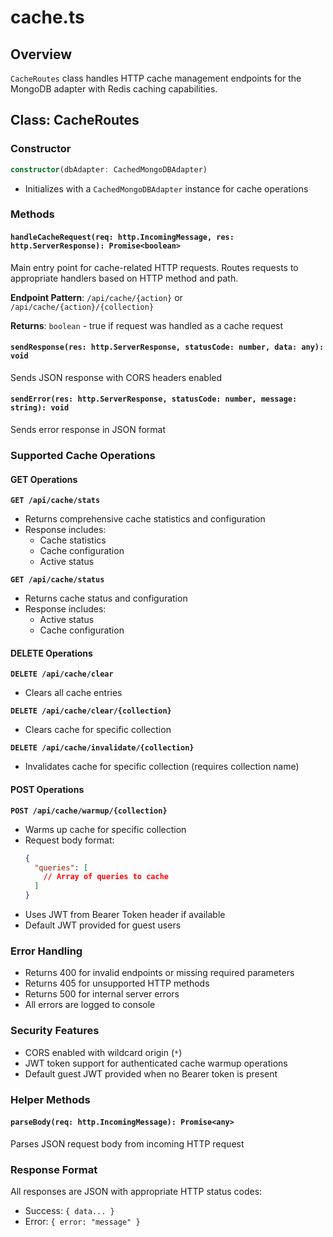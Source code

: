 # cache.ts

## Overview
`CacheRoutes` class handles HTTP cache management endpoints for the MongoDB adapter with Redis caching capabilities.

## Class: CacheRoutes

### Constructor
```typescript
constructor(dbAdapter: CachedMongoDBAdapter)
```
- Initializes with a `CachedMongoDBAdapter` instance for cache operations

### Methods

#### `handleCacheRequest(req: http.IncomingMessage, res: http.ServerResponse): Promise<boolean>`
Main entry point for cache-related HTTP requests. Routes requests to appropriate handlers based on HTTP method and path.

**Endpoint Pattern**: `/api/cache/{action}` or `/api/cache/{action}/{collection}`

**Returns**: `boolean` - true if request was handled as a cache request

#### `sendResponse(res: http.ServerResponse, statusCode: number, data: any): void`
Sends JSON response with CORS headers enabled

#### `sendError(res: http.ServerResponse, statusCode: number, message: string): void`
Sends error response in JSON format

### Supported Cache Operations

#### GET Operations

**`GET /api/cache/stats`**
- Returns comprehensive cache statistics and configuration
- Response includes:
  - Cache statistics
  - Cache configuration
  - Active status

**`GET /api/cache/status`**
- Returns cache status and configuration
- Response includes:
  - Active status
  - Cache configuration

#### DELETE Operations

**`DELETE /api/cache/clear`**
- Clears all cache entries

**`DELETE /api/cache/clear/{collection}`**
- Clears cache for specific collection

**`DELETE /api/cache/invalidate/{collection}`**
- Invalidates cache for specific collection (requires collection name)

#### POST Operations

**`POST /api/cache/warmup/{collection}`**
- Warms up cache for specific collection
- Request body format:
  ```json
  {
    "queries": [
      // Array of queries to cache
    ]
  }
  ```
- Uses JWT from Bearer Token header if available
- Default JWT provided for guest users

### Error Handling
- Returns 400 for invalid endpoints or missing required parameters
- Returns 405 for unsupported HTTP methods
- Returns 500 for internal server errors
- All errors are logged to console

### Security Features
- CORS enabled with wildcard origin (`*`)
- JWT token support for authenticated cache warmup operations
- Default guest JWT provided when no Bearer token is present

### Helper Methods

#### `parseBody(req: http.IncomingMessage): Promise<any>`
Parses JSON request body from incoming HTTP request

### Response Format
All responses are JSON with appropriate HTTP status codes:
- Success: `{ data... }`
- Error: `{ error: "message" }`